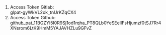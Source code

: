1. Access Token Gitlab:
   <br>glpat-gyWkVL2ok_tnUrKZqCX4
   <br> 
3. Access Token Github:
   <br>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

